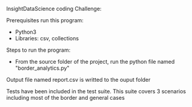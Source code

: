 InsightDataScience coding Challenge:

Prerequisites run this program:
- Python3
- Libraries: csv, collections

Steps to run the program:
- From the source folder of the project, run the python file named "border_analytics.py"

Output file named report.csv is writted to the ouput  folder

Tests have been included in the test suite. This suite covers 3 scenarios including most of the border and general cases
